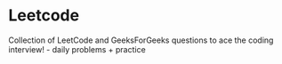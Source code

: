 # Leetcode    
Collection of LeetCode and GeeksForGeeks
questions to ace the coding interview! - 
daily problems + practice         

  
